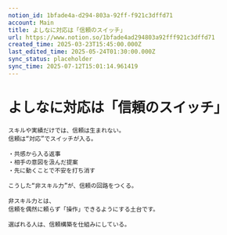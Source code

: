 ```yaml
---
notion_id: 1bfade4a-d294-803a-92ff-f921c3dffd71
account: Main
title: よしなに対応は「信頼のスイッチ」
url: https://www.notion.so/1bfade4ad294803a92fff921c3dffd71
created_time: 2025-03-23T15:45:00.000Z
last_edited_time: 2025-05-24T01:30:00.000Z
sync_status: placeholder
sync_time: 2025-07-12T15:01:14.961419
---
```

# よしなに対応は「信頼のスイッチ」

```plain text
スキルや実績だけでは、信頼は生まれない。
信頼は“対応”でスイッチが入る。

・共感から入る返事
・相手の意図を汲んだ提案
・先に動くことで不安を打ち消す

こうした“非スキル力”が、信頼の回路をつくる。

非スキル力とは、
信頼を偶然に頼らず「操作」できるようにする土台です。

選ばれる人は、信頼構築を仕組みにしている。
```